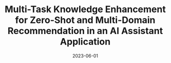 ---
title: "Multi-Task Knowledge Enhancement for Zero-Shot and Multi-Domain Recommendation in an AI Assistant Application"
collection: publications
permalink: /publication/2023-06-01-multi-task
date: 2023-06-01
venue: 'arXiv'
paperurl: 'https://arxiv.org/abs/2306.06302'
citation: 'Markowitz, E., Jiang, Z., Yang, F., Fan, X., Chen, T., Steeg, G.V., & Galstyan, A. (2023). Multi-Task Knowledge Enhancement for Zero-Shot and Multi-Domain Recommendation in an AI Assistant Application. arXiv preprint arXiv:2306.06302.'
---